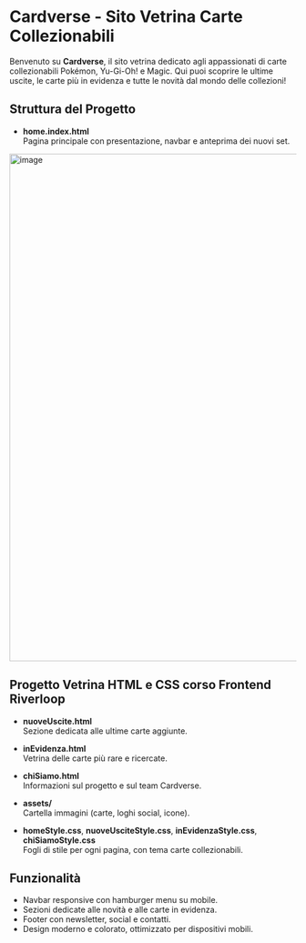 # Cardverse - Sito Vetrina Carte Collezionabili

Benvenuto su **Cardverse**, il sito vetrina dedicato agli appassionati di carte collezionabili Pokémon, Yu-Gi-Oh! e Magic. Qui puoi scoprire le ultime uscite, le carte più in evidenza e tutte le novità dal mondo delle collezioni!

## Struttura del Progetto

- **home.index.html**  
  Pagina principale con presentazione, navbar e anteprima dei nuovi set.

<img width="1898" height="892" alt="image" src="https://github.com/user-attachments/assets/160a3dda-efdd-4293-8c7b-cb274c028b11" />

## Progetto Vetrina HTML e CSS corso Frontend Riverloop

- **nuoveUscite.html**  
  Sezione dedicata alle ultime carte aggiunte.

- **inEvidenza.html**  
  Vetrina delle carte più rare e ricercate.

- **chiSiamo.html**  
  Informazioni sul progetto e sul team Cardverse.

- **assets/**  
  Cartella immagini (carte, loghi social, icone).

- **homeStyle.css**, **nuoveUsciteStyle.css**, **inEvidenzaStyle.css**, **chiSiamoStyle.css**  
  Fogli di stile per ogni pagina, con tema carte collezionabili.

## Funzionalità

- Navbar responsive con hamburger menu su mobile.
- Sezioni dedicate alle novità e alle carte in evidenza.
- Footer con newsletter, social e contatti.
- Design moderno e colorato, ottimizzato per dispositivi mobili.
